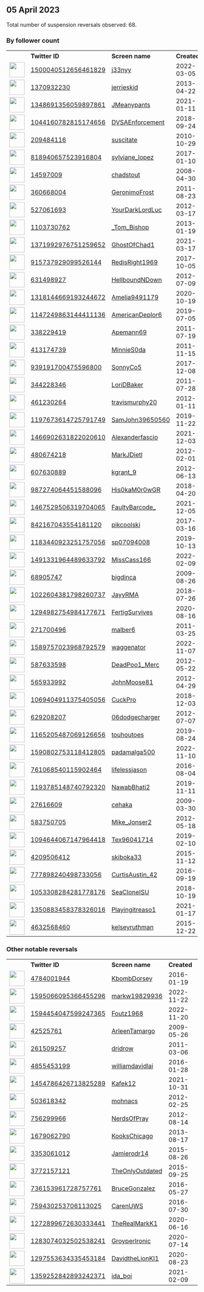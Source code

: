 
## 05 April 2023
Total number of suspension reversals observed: 68.

### By follower count
<table><tr><th></th><th align="left">Twitter ID</th><th align="left">Screen name</th>
<th align="left">Created</th><th align="left">Status</th><th align="left">Suspended</th><th align="left">Followers</th>
<tr><td><a href="https://pbs.twimg.com/profile_images/1642765345659432961/Cq9P3cC4_normal.jpg"><img src="https://pbs.twimg.com/profile_images/1642765345659432961/Cq9P3cC4_normal.jpg" width="40px" height="40px" align="center"/></a></td><td><a href="https://twitter.com/intent/user?user_id=1500040512656461829">1500040512656461829</a></td><td><a href="https://twitter.com/j33nyy">j33nyy</a></td><td>2022-03-05</td><td align="center"></td><td>2022-11-09</td><td>95369</td></tr>
<tr><td><a href="https://pbs.twimg.com/profile_images/1480188980251529216/4Pma-EBg_normal.jpg"><img src="https://pbs.twimg.com/profile_images/1480188980251529216/4Pma-EBg_normal.jpg" width="40px" height="40px" align="center"/></a></td><td><a href="https://twitter.com/intent/user?user_id=1370932230">1370932230</a></td><td><a href="https://twitter.com/jerrieskid">jerrieskid</a></td><td>2013-04-22</td><td align="center"></td><td>2022-11-09</td><td>34434</td></tr>
<tr><td><a href="https://pbs.twimg.com/profile_images/1377837999229181954/EAL_picX_normal.jpg"><img src="https://pbs.twimg.com/profile_images/1377837999229181954/EAL_picX_normal.jpg" width="40px" height="40px" align="center"/></a></td><td><a href="https://twitter.com/intent/user?user_id=1348691356059897861">1348691356059897861</a></td><td><a href="https://twitter.com/JMeanypants">JMeanypants</a></td><td>2021-01-11</td><td align="center"></td><td>2023-03-05</td><td>21402</td></tr>
<tr><td><a href="https://pbs.twimg.com/profile_images/1640710696349605890/htxk0BL__normal.jpg"><img src="https://pbs.twimg.com/profile_images/1640710696349605890/htxk0BL__normal.jpg" width="40px" height="40px" align="center"/></a></td><td><a href="https://twitter.com/intent/user?user_id=1044160782815174656">1044160782815174656</a></td><td><a href="https://twitter.com/DVSAEnforcement">DVSAEnforcement</a></td><td>2018-09-24</td><td align="center"></td><td>2022-11-29</td><td>16538</td></tr>
<tr><td><a href="https://pbs.twimg.com/profile_images/1154891566/new_headphones_normal.JPG"><img src="https://pbs.twimg.com/profile_images/1154891566/new_headphones_normal.JPG" width="40px" height="40px" align="center"/></a></td><td><a href="https://twitter.com/intent/user?user_id=209484116">209484116</a></td><td><a href="https://twitter.com/suscitate">suscitate</a></td><td>2010-10-29</td><td align="center"></td><td></td><td>10598</td></tr>
<tr><td><a href="https://pbs.twimg.com/profile_images/1612154146890678273/nCpbHEkk_normal.jpg"><img src="https://pbs.twimg.com/profile_images/1612154146890678273/nCpbHEkk_normal.jpg" width="40px" height="40px" align="center"/></a></td><td><a href="https://twitter.com/intent/user?user_id=818940657523916804">818940657523916804</a></td><td><a href="https://twitter.com/sylviane_lopez">sylviane_lopez</a></td><td>2017-01-10</td><td align="center"></td><td>2023-02-13</td><td>5551</td></tr>
<tr><td><a href="https://pbs.twimg.com/profile_images/1324727794463576065/1Eweee5a_normal.jpg"><img src="https://pbs.twimg.com/profile_images/1324727794463576065/1Eweee5a_normal.jpg" width="40px" height="40px" align="center"/></a></td><td><a href="https://twitter.com/intent/user?user_id=14597009">14597009</a></td><td><a href="https://twitter.com/chadstout">chadstout</a></td><td>2008-04-30</td><td align="center"></td><td></td><td>3270</td></tr>
<tr><td><a href="https://pbs.twimg.com/profile_images/1522289402659147776/DpYMPwB__normal.jpg"><img src="https://pbs.twimg.com/profile_images/1522289402659147776/DpYMPwB__normal.jpg" width="40px" height="40px" align="center"/></a></td><td><a href="https://twitter.com/intent/user?user_id=360668004">360668004</a></td><td><a href="https://twitter.com/GeronimoFrost">GeronimoFrost</a></td><td>2011-08-23</td><td align="center"></td><td>2022-05-10</td><td>2681</td></tr>
<tr><td><a href="https://pbs.twimg.com/profile_images/1427166331028131843/a-wEiLZL_normal.jpg"><img src="https://pbs.twimg.com/profile_images/1427166331028131843/a-wEiLZL_normal.jpg" width="40px" height="40px" align="center"/></a></td><td><a href="https://twitter.com/intent/user?user_id=527061693">527061693</a></td><td><a href="https://twitter.com/YourDarkLordLuc">YourDarkLordLuc</a></td><td>2012-03-17</td><td align="center"></td><td>2022-06-28</td><td>2390</td></tr>
<tr><td><a href="https://pbs.twimg.com/profile_images/893818945978986501/Cfr4QvvW_normal.jpg"><img src="https://pbs.twimg.com/profile_images/893818945978986501/Cfr4QvvW_normal.jpg" width="40px" height="40px" align="center"/></a></td><td><a href="https://twitter.com/intent/user?user_id=1103730762">1103730762</a></td><td><a href="https://twitter.com/_Tom_Bishop">_Tom_Bishop</a></td><td>2013-01-19</td><td align="center"></td><td></td><td>2304</td></tr>
<tr><td><a href="https://pbs.twimg.com/profile_images/1542285459354787842/_f2S_6lc_normal.jpg"><img src="https://pbs.twimg.com/profile_images/1542285459354787842/_f2S_6lc_normal.jpg" width="40px" height="40px" align="center"/></a></td><td><a href="https://twitter.com/intent/user?user_id=1371992976751259652">1371992976751259652</a></td><td><a href="https://twitter.com/GhostOfChad1">GhostOfChad1</a></td><td>2021-03-17</td><td align="center"></td><td>2022-07-18</td><td>1328</td></tr>
<tr><td><a href="https://pbs.twimg.com/profile_images/1042232583277498368/7r6um6nv_normal.jpg"><img src="https://pbs.twimg.com/profile_images/1042232583277498368/7r6um6nv_normal.jpg" width="40px" height="40px" align="center"/></a></td><td><a href="https://twitter.com/intent/user?user_id=915737929099526144">915737929099526144</a></td><td><a href="https://twitter.com/RedisRight1969">RedisRight1969</a></td><td>2017-10-05</td><td align="center"></td><td></td><td>1131</td></tr>
<tr><td><a href="https://pbs.twimg.com/profile_images/1254093954661965826/01uV1FXc_normal.jpg"><img src="https://pbs.twimg.com/profile_images/1254093954661965826/01uV1FXc_normal.jpg" width="40px" height="40px" align="center"/></a></td><td><a href="https://twitter.com/intent/user?user_id=631498927">631498927</a></td><td><a href="https://twitter.com/HellboundNDown">HellboundNDown</a></td><td>2012-07-09</td><td align="center"></td><td></td><td>870</td></tr>
<tr><td><a href="https://pbs.twimg.com/profile_images/1637504447428345861/hnIwi2DJ_normal.jpg"><img src="https://pbs.twimg.com/profile_images/1637504447428345861/hnIwi2DJ_normal.jpg" width="40px" height="40px" align="center"/></a></td><td><a href="https://twitter.com/intent/user?user_id=1318144669193244672">1318144669193244672</a></td><td><a href="https://twitter.com/Amelia9491179">Amelia9491179</a></td><td>2020-10-19</td><td align="center"></td><td>2023-03-06</td><td>842</td></tr>
<tr><td><a href="https://pbs.twimg.com/profile_images/1147249979481874433/Bk4X0Bjf_normal.jpg"><img src="https://pbs.twimg.com/profile_images/1147249979481874433/Bk4X0Bjf_normal.jpg" width="40px" height="40px" align="center"/></a></td><td><a href="https://twitter.com/intent/user?user_id=1147249863144411136">1147249863144411136</a></td><td><a href="https://twitter.com/AmericanDeplor6">AmericanDeplor6</a></td><td>2019-07-05</td><td align="center"></td><td></td><td>748</td></tr>
<tr><td><a href="https://pbs.twimg.com/profile_images/1643322091905662976/Fund6sH-_normal.jpg"><img src="https://pbs.twimg.com/profile_images/1643322091905662976/Fund6sH-_normal.jpg" width="40px" height="40px" align="center"/></a></td><td><a href="https://twitter.com/intent/user?user_id=338229419">338229419</a></td><td><a href="https://twitter.com/Apemann69">Apemann69</a></td><td>2011-07-19</td><td align="center"></td><td></td><td>711</td></tr>
<tr><td><a href="https://pbs.twimg.com/profile_images/1642935530735255580/QfRa7-Jf_normal.jpg"><img src="https://pbs.twimg.com/profile_images/1642935530735255580/QfRa7-Jf_normal.jpg" width="40px" height="40px" align="center"/></a></td><td><a href="https://twitter.com/intent/user?user_id=413174739">413174739</a></td><td><a href="https://twitter.com/MinnieS0da">MinnieS0da</a></td><td>2011-11-15</td><td align="center"></td><td>2023-03-28</td><td>520</td></tr>
<tr><td><a href="https://pbs.twimg.com/profile_images/1343914247642820609/VWwwvtNa_normal.jpg"><img src="https://pbs.twimg.com/profile_images/1343914247642820609/VWwwvtNa_normal.jpg" width="40px" height="40px" align="center"/></a></td><td><a href="https://twitter.com/intent/user?user_id=939191700475596800">939191700475596800</a></td><td><a href="https://twitter.com/SonnyCo5">SonnyCo5</a></td><td>2017-12-08</td><td align="center"></td><td>2023-03-28</td><td>507</td></tr>
<tr><td><a href="https://pbs.twimg.com/profile_images/950793651772420096/KLO0zjtb_normal.jpg"><img src="https://pbs.twimg.com/profile_images/950793651772420096/KLO0zjtb_normal.jpg" width="40px" height="40px" align="center"/></a></td><td><a href="https://twitter.com/intent/user?user_id=344228346">344228346</a></td><td><a href="https://twitter.com/LoriDBaker">LoriDBaker</a></td><td>2011-07-28</td><td align="center"></td><td></td><td>498</td></tr>
<tr><td><a href="https://abs.twimg.com/sticky/default_profile_images/default_profile_normal.png"><img src="https://abs.twimg.com/sticky/default_profile_images/default_profile_normal.png" width="40px" height="40px" align="center"/></a></td><td><a href="https://twitter.com/intent/user?user_id=461230264">461230264</a></td><td><a href="https://twitter.com/travismurphy20">travismurphy20</a></td><td>2012-01-11</td><td align="center"></td><td>2023-03-27</td><td>491</td></tr>
<tr><td><a href="https://pbs.twimg.com/profile_images/1345996397313728514/9azoAhA2_normal.jpg"><img src="https://pbs.twimg.com/profile_images/1345996397313728514/9azoAhA2_normal.jpg" width="40px" height="40px" align="center"/></a></td><td><a href="https://twitter.com/intent/user?user_id=1197673614725791749">1197673614725791749</a></td><td><a href="https://twitter.com/SamJohn39650560">SamJohn39650560</a></td><td>2019-11-22</td><td align="center"></td><td></td><td>483</td></tr>
<tr><td><a href="https://pbs.twimg.com/profile_images/1641857458766241812/rrM0I2NU_normal.jpg"><img src="https://pbs.twimg.com/profile_images/1641857458766241812/rrM0I2NU_normal.jpg" width="40px" height="40px" align="center"/></a></td><td><a href="https://twitter.com/intent/user?user_id=1466902631822020610">1466902631822020610</a></td><td><a href="https://twitter.com/Alexanderfascio">Alexanderfascio</a></td><td>2021-12-03</td><td align="center"></td><td>2023-04-02</td><td>440</td></tr>
<tr><td><a href="https://pbs.twimg.com/profile_images/727661313103519744/1PMqoRVb_normal.jpg"><img src="https://pbs.twimg.com/profile_images/727661313103519744/1PMqoRVb_normal.jpg" width="40px" height="40px" align="center"/></a></td><td><a href="https://twitter.com/intent/user?user_id=480674218">480674218</a></td><td><a href="https://twitter.com/MarkJDietl">MarkJDietl</a></td><td>2012-02-01</td><td align="center"></td><td></td><td>394</td></tr>
<tr><td><a href="https://pbs.twimg.com/profile_images/1640391204939481090/JHfuNrT3_normal.jpg"><img src="https://pbs.twimg.com/profile_images/1640391204939481090/JHfuNrT3_normal.jpg" width="40px" height="40px" align="center"/></a></td><td><a href="https://twitter.com/intent/user?user_id=607630889">607630889</a></td><td><a href="https://twitter.com/kgrant_9">kgrant_9</a></td><td>2012-06-13</td><td align="center"></td><td>2023-03-28</td><td>392</td></tr>
<tr><td><a href="https://pbs.twimg.com/profile_images/1565349738811371521/58B0413P_normal.jpg"><img src="https://pbs.twimg.com/profile_images/1565349738811371521/58B0413P_normal.jpg" width="40px" height="40px" align="center"/></a></td><td><a href="https://twitter.com/intent/user?user_id=987274064451588096">987274064451588096</a></td><td><a href="https://twitter.com/His0kaM0r0wGR">His0kaM0r0wGR</a></td><td>2018-04-20</td><td align="center"></td><td>2022-09-03</td><td>390</td></tr>
<tr><td><a href="https://pbs.twimg.com/profile_images/1467535001285799944/xNtGziMC_normal.jpg"><img src="https://pbs.twimg.com/profile_images/1467535001285799944/xNtGziMC_normal.jpg" width="40px" height="40px" align="center"/></a></td><td><a href="https://twitter.com/intent/user?user_id=1467529506319704065">1467529506319704065</a></td><td><a href="https://twitter.com/FaultyBarcode_">FaultyBarcode_</a></td><td>2021-12-05</td><td align="center"></td><td>2022-08-02</td><td>280</td></tr>
<tr><td><a href="https://pbs.twimg.com/profile_images/1328008845315219458/e5xcntbX_normal.jpg"><img src="https://pbs.twimg.com/profile_images/1328008845315219458/e5xcntbX_normal.jpg" width="40px" height="40px" align="center"/></a></td><td><a href="https://twitter.com/intent/user?user_id=842167043554181120">842167043554181120</a></td><td><a href="https://twitter.com/pikcoolski">pikcoolski</a></td><td>2017-03-16</td><td align="center"></td><td>2022-11-06</td><td>241</td></tr>
<tr><td><a href="https://pbs.twimg.com/profile_images/1531901952702836738/AIuiAAQe_normal.jpg"><img src="https://pbs.twimg.com/profile_images/1531901952702836738/AIuiAAQe_normal.jpg" width="40px" height="40px" align="center"/></a></td><td><a href="https://twitter.com/intent/user?user_id=1183440923251757056">1183440923251757056</a></td><td><a href="https://twitter.com/sp07094008">sp07094008</a></td><td>2019-10-13</td><td align="center"></td><td>2022-06-28</td><td>210</td></tr>
<tr><td><a href="https://pbs.twimg.com/profile_images/1491336537564450822/vl2cP0Ww_normal.jpg"><img src="https://pbs.twimg.com/profile_images/1491336537564450822/vl2cP0Ww_normal.jpg" width="40px" height="40px" align="center"/></a></td><td><a href="https://twitter.com/intent/user?user_id=1491331964489633792">1491331964489633792</a></td><td><a href="https://twitter.com/MissCass166">MissCass166</a></td><td>2022-02-09</td><td align="center"></td><td>2022-08-18</td><td>164</td></tr>
<tr><td><a href="https://pbs.twimg.com/profile_images/515363509425549312/C51TVsBT_normal.jpeg"><img src="https://pbs.twimg.com/profile_images/515363509425549312/C51TVsBT_normal.jpeg" width="40px" height="40px" align="center"/></a></td><td><a href="https://twitter.com/intent/user?user_id=68905747">68905747</a></td><td><a href="https://twitter.com/bigdinca">bigdinca</a></td><td>2009-08-26</td><td align="center"></td><td></td><td>162</td></tr>
<tr><td><a href="https://pbs.twimg.com/profile_images/1484902812647661576/KgaRTWuE_normal.jpg"><img src="https://pbs.twimg.com/profile_images/1484902812647661576/KgaRTWuE_normal.jpg" width="40px" height="40px" align="center"/></a></td><td><a href="https://twitter.com/intent/user?user_id=1022604381798260737">1022604381798260737</a></td><td><a href="https://twitter.com/JayyRMA">JayyRMA</a></td><td>2018-07-26</td><td align="center"></td><td>2022-04-24</td><td>160</td></tr>
<tr><td><a href="https://pbs.twimg.com/profile_images/1294993340975456256/mIN7WZIl_normal.jpg"><img src="https://pbs.twimg.com/profile_images/1294993340975456256/mIN7WZIl_normal.jpg" width="40px" height="40px" align="center"/></a></td><td><a href="https://twitter.com/intent/user?user_id=1294982754984177671">1294982754984177671</a></td><td><a href="https://twitter.com/FertigSurvives">FertigSurvives</a></td><td>2020-08-16</td><td align="center"></td><td></td><td>154</td></tr>
<tr><td><a href="https://pbs.twimg.com/profile_images/1643431828173324289/AlKFQolP_normal.jpg"><img src="https://pbs.twimg.com/profile_images/1643431828173324289/AlKFQolP_normal.jpg" width="40px" height="40px" align="center"/></a></td><td><a href="https://twitter.com/intent/user?user_id=271700496">271700496</a></td><td><a href="https://twitter.com/malber6">malber6</a></td><td>2011-03-25</td><td align="center"></td><td>2023-03-24</td><td>150</td></tr>
<tr><td><a href="https://pbs.twimg.com/profile_images/1589759513304961024/bMgagQ5s_normal.jpg"><img src="https://pbs.twimg.com/profile_images/1589759513304961024/bMgagQ5s_normal.jpg" width="40px" height="40px" align="center"/></a></td><td><a href="https://twitter.com/intent/user?user_id=1589757023968792579">1589757023968792579</a></td><td><a href="https://twitter.com/waggenator">waggenator</a></td><td>2022-11-07</td><td align="center"></td><td>2023-03-29</td><td>136</td></tr>
<tr><td><a href="https://pbs.twimg.com/profile_images/1096721064149901312/e_yJyWuf_normal.jpg"><img src="https://pbs.twimg.com/profile_images/1096721064149901312/e_yJyWuf_normal.jpg" width="40px" height="40px" align="center"/></a></td><td><a href="https://twitter.com/intent/user?user_id=587633598">587633598</a></td><td><a href="https://twitter.com/DeadPoo1_Merc">DeadPoo1_Merc</a></td><td>2012-05-22</td><td align="center"></td><td>2023-01-02</td><td>125</td></tr>
<tr><td><a href="https://pbs.twimg.com/profile_images/1640066586202472449/0sBqDSou_normal.jpg"><img src="https://pbs.twimg.com/profile_images/1640066586202472449/0sBqDSou_normal.jpg" width="40px" height="40px" align="center"/></a></td><td><a href="https://twitter.com/intent/user?user_id=565933992">565933992</a></td><td><a href="https://twitter.com/JohnMoose81">JohnMoose81</a></td><td>2012-04-29</td><td align="center"></td><td>2023-03-28</td><td>120</td></tr>
<tr><td><a href="https://pbs.twimg.com/profile_images/1084606245158510592/6t7Lrpzu_normal.jpg"><img src="https://pbs.twimg.com/profile_images/1084606245158510592/6t7Lrpzu_normal.jpg" width="40px" height="40px" align="center"/></a></td><td><a href="https://twitter.com/intent/user?user_id=1069404911375405056">1069404911375405056</a></td><td><a href="https://twitter.com/CuckPro">CuckPro</a></td><td>2018-12-03</td><td align="center"></td><td></td><td>116</td></tr>
<tr><td><a href="https://pbs.twimg.com/profile_images/1543007308304760832/0f37EVBH_normal.jpg"><img src="https://pbs.twimg.com/profile_images/1543007308304760832/0f37EVBH_normal.jpg" width="40px" height="40px" align="center"/></a></td><td><a href="https://twitter.com/intent/user?user_id=629208207">629208207</a></td><td><a href="https://twitter.com/06dodgecharger">06dodgecharger</a></td><td>2012-07-07</td><td align="center"></td><td>2022-07-24</td><td>109</td></tr>
<tr><td><a href="https://pbs.twimg.com/profile_images/1192646312895930368/zgcafSTt_normal.jpg"><img src="https://pbs.twimg.com/profile_images/1192646312895930368/zgcafSTt_normal.jpg" width="40px" height="40px" align="center"/></a></td><td><a href="https://twitter.com/intent/user?user_id=1165205487069126656">1165205487069126656</a></td><td><a href="https://twitter.com/touhoutoes">touhoutoes</a></td><td>2019-08-24</td><td align="center">🔒</td><td></td><td>109</td></tr>
<tr><td><a href="https://pbs.twimg.com/profile_images/1608755500186828801/0SO8RVD8_normal.jpg"><img src="https://pbs.twimg.com/profile_images/1608755500186828801/0SO8RVD8_normal.jpg" width="40px" height="40px" align="center"/></a></td><td><a href="https://twitter.com/intent/user?user_id=1590802753118412805">1590802753118412805</a></td><td><a href="https://twitter.com/padamalga500">padamalga500</a></td><td>2022-11-10</td><td align="center"></td><td>2023-01-26</td><td>98</td></tr>
<tr><td><a href="https://pbs.twimg.com/profile_images/1299570066460213248/5KSIcU6T_normal.jpg"><img src="https://pbs.twimg.com/profile_images/1299570066460213248/5KSIcU6T_normal.jpg" width="40px" height="40px" align="center"/></a></td><td><a href="https://twitter.com/intent/user?user_id=761068540115902464">761068540115902464</a></td><td><a href="https://twitter.com/lifelessjason">lifelessjason</a></td><td>2016-08-04</td><td align="center"></td><td></td><td>90</td></tr>
<tr><td><a href="https://pbs.twimg.com/profile_images/1578628691281993728/QsQ5Imah_normal.jpg"><img src="https://pbs.twimg.com/profile_images/1578628691281993728/QsQ5Imah_normal.jpg" width="40px" height="40px" align="center"/></a></td><td><a href="https://twitter.com/intent/user?user_id=1193785148740792320">1193785148740792320</a></td><td><a href="https://twitter.com/NawabBhati2">NawabBhati2</a></td><td>2019-11-11</td><td align="center"></td><td>2022-10-08</td><td>85</td></tr>
<tr><td><a href="https://pbs.twimg.com/profile_images/1183423937214140416/-0syR-6U_normal.jpg"><img src="https://pbs.twimg.com/profile_images/1183423937214140416/-0syR-6U_normal.jpg" width="40px" height="40px" align="center"/></a></td><td><a href="https://twitter.com/intent/user?user_id=27616609">27616609</a></td><td><a href="https://twitter.com/cehaka">cehaka</a></td><td>2009-03-30</td><td align="center"></td><td>2022-05-31</td><td>71</td></tr>
<tr><td><a href="https://pbs.twimg.com/profile_images/1635287821627068420/ETCF_XzF_normal.png"><img src="https://pbs.twimg.com/profile_images/1635287821627068420/ETCF_XzF_normal.png" width="40px" height="40px" align="center"/></a></td><td><a href="https://twitter.com/intent/user?user_id=583750705">583750705</a></td><td><a href="https://twitter.com/Mike_Jonser2">Mike_Jonser2</a></td><td>2012-05-18</td><td align="center"></td><td>2023-03-26</td><td>70</td></tr>
<tr><td><a href="https://pbs.twimg.com/profile_images/1129138340563890176/GnRdLUL6_normal.jpg"><img src="https://pbs.twimg.com/profile_images/1129138340563890176/GnRdLUL6_normal.jpg" width="40px" height="40px" align="center"/></a></td><td><a href="https://twitter.com/intent/user?user_id=1094644067147964418">1094644067147964418</a></td><td><a href="https://twitter.com/Tex96041714">Tex96041714</a></td><td>2019-02-10</td><td align="center"></td><td></td><td>63</td></tr>
<tr><td><a href="https://pbs.twimg.com/profile_images/868866964499779588/1tpbrHY8_normal.jpg"><img src="https://pbs.twimg.com/profile_images/868866964499779588/1tpbrHY8_normal.jpg" width="40px" height="40px" align="center"/></a></td><td><a href="https://twitter.com/intent/user?user_id=4209506412">4209506412</a></td><td><a href="https://twitter.com/skiboka33">skiboka33</a></td><td>2015-11-12</td><td align="center"></td><td>2023-03-15</td><td>48</td></tr>
<tr><td><a href="https://pbs.twimg.com/profile_images/1639777247740436483/0MljSxSw_normal.jpg"><img src="https://pbs.twimg.com/profile_images/1639777247740436483/0MljSxSw_normal.jpg" width="40px" height="40px" align="center"/></a></td><td><a href="https://twitter.com/intent/user?user_id=777898240498733056">777898240498733056</a></td><td><a href="https://twitter.com/CurtisAustin_42">CurtisAustin_42</a></td><td>2016-09-19</td><td align="center"></td><td>2023-03-28</td><td>45</td></tr>
<tr><td><a href="https://pbs.twimg.com/profile_images/1463873443951263748/eUzJQmCG_normal.jpg"><img src="https://pbs.twimg.com/profile_images/1463873443951263748/eUzJQmCG_normal.jpg" width="40px" height="40px" align="center"/></a></td><td><a href="https://twitter.com/intent/user?user_id=1053308284281778176">1053308284281778176</a></td><td><a href="https://twitter.com/SeaCloneISU">SeaCloneISU</a></td><td>2018-10-19</td><td align="center"></td><td>2023-03-24</td><td>32</td></tr>
<tr><td><a href="https://pbs.twimg.com/profile_images/1451611126752481283/2X8WkS8y_normal.jpg"><img src="https://pbs.twimg.com/profile_images/1451611126752481283/2X8WkS8y_normal.jpg" width="40px" height="40px" align="center"/></a></td><td><a href="https://twitter.com/intent/user?user_id=1350883458378326016">1350883458378326016</a></td><td><a href="https://twitter.com/Playingitreaso1">Playingitreaso1</a></td><td>2021-01-17</td><td align="center"></td><td>2022-08-16</td><td>27</td></tr>
<tr><td><a href="https://pbs.twimg.com/profile_images/1627566438025420800/Hj0rhf2D_normal.png"><img src="https://pbs.twimg.com/profile_images/1627566438025420800/Hj0rhf2D_normal.png" width="40px" height="40px" align="center"/></a></td><td><a href="https://twitter.com/intent/user?user_id=4632568460">4632568460</a></td><td><a href="https://twitter.com/kelseyruthman">kelseyruthman</a></td><td>2015-12-22</td><td align="center"></td><td>2023-03-01</td><td>25</td></tr>
</table>

### Other notable reversals
<table><tr><th></th><th align="left">Twitter ID</th><th align="left">Screen name</th>
<th align="left">Created</th><th align="left">Status</th><th align="left">Suspended</th><th align="left">Followers</th>
<tr><td><a href="https://pbs.twimg.com/profile_images/1637942538836246534/3s-ntWWx_normal.jpg"><img src="https://pbs.twimg.com/profile_images/1637942538836246534/3s-ntWWx_normal.jpg" width="40px" height="40px" align="center"/></a></td><td><a href="https://twitter.com/intent/user?user_id=4784001944">4784001944</a></td><td><a href="https://twitter.com/KbombDorsey">KbombDorsey</a></td><td>2016-01-19</td><td align="center">🔒</td><td>2023-03-28</td><td>1</td></tr>
<tr><td><a href="https://pbs.twimg.com/profile_images/1595071916678717440/ZjY_SI_Y_normal.jpg"><img src="https://pbs.twimg.com/profile_images/1595071916678717440/ZjY_SI_Y_normal.jpg" width="40px" height="40px" align="center"/></a></td><td><a href="https://twitter.com/intent/user?user_id=1595066095366455296">1595066095366455296</a></td><td><a href="https://twitter.com/markw19829936">markw19829936</a></td><td>2022-11-22</td><td align="center"></td><td>2022-11-28</td><td>5</td></tr>
<tr><td><a href="https://pbs.twimg.com/profile_images/1594454157993336832/jmj5xLoV_normal.jpg"><img src="https://pbs.twimg.com/profile_images/1594454157993336832/jmj5xLoV_normal.jpg" width="40px" height="40px" align="center"/></a></td><td><a href="https://twitter.com/intent/user?user_id=1594454047599247365">1594454047599247365</a></td><td><a href="https://twitter.com/Foutz1968">Foutz1968</a></td><td>2022-11-20</td><td align="center"></td><td>2023-03-11</td><td>15</td></tr>
<tr><td><a href="https://pbs.twimg.com/profile_images/1642966712956887051/PhBdrHSU_normal.jpg"><img src="https://pbs.twimg.com/profile_images/1642966712956887051/PhBdrHSU_normal.jpg" width="40px" height="40px" align="center"/></a></td><td><a href="https://twitter.com/intent/user?user_id=42525761">42525761</a></td><td><a href="https://twitter.com/ArleenTamargo">ArleenTamargo</a></td><td>2009-05-26</td><td align="center"></td><td>2023-03-02</td><td>9</td></tr>
<tr><td><a href="https://pbs.twimg.com/profile_images/1633384812428816384/3mTrW8zK_normal.jpg"><img src="https://pbs.twimg.com/profile_images/1633384812428816384/3mTrW8zK_normal.jpg" width="40px" height="40px" align="center"/></a></td><td><a href="https://twitter.com/intent/user?user_id=261509257">261509257</a></td><td><a href="https://twitter.com/dridrow">dridrow</a></td><td>2011-03-06</td><td align="center"></td><td>2023-03-11</td><td>2</td></tr>
<tr><td><a href="https://pbs.twimg.com/profile_images/1643343533447815169/TVHlSZuO_normal.jpg"><img src="https://pbs.twimg.com/profile_images/1643343533447815169/TVHlSZuO_normal.jpg" width="40px" height="40px" align="center"/></a></td><td><a href="https://twitter.com/intent/user?user_id=4855453199">4855453199</a></td><td><a href="https://twitter.com/williamdavidlai">williamdavidlai</a></td><td>2016-01-28</td><td align="center"></td><td>2023-03-27</td><td>0</td></tr>
<tr><td><a href="https://pbs.twimg.com/profile_images/1595917726169669632/SvlF4yZx_normal.jpg"><img src="https://pbs.twimg.com/profile_images/1595917726169669632/SvlF4yZx_normal.jpg" width="40px" height="40px" align="center"/></a></td><td><a href="https://twitter.com/intent/user?user_id=1454786426713825289">1454786426713825289</a></td><td><a href="https://twitter.com/Kafek12">Kafek12</a></td><td>2021-10-31</td><td align="center"></td><td>2023-02-12</td><td>9</td></tr>
<tr><td><a href="https://pbs.twimg.com/profile_images/1188617947624988673/F41n1wg4_normal.jpg"><img src="https://pbs.twimg.com/profile_images/1188617947624988673/F41n1wg4_normal.jpg" width="40px" height="40px" align="center"/></a></td><td><a href="https://twitter.com/intent/user?user_id=503618342">503618342</a></td><td><a href="https://twitter.com/mohnacs">mohnacs</a></td><td>2012-02-25</td><td align="center"></td><td></td><td>0</td></tr>
<tr><td><a href="https://pbs.twimg.com/profile_images/1643033133237821440/6JSJP9qL_normal.jpg"><img src="https://pbs.twimg.com/profile_images/1643033133237821440/6JSJP9qL_normal.jpg" width="40px" height="40px" align="center"/></a></td><td><a href="https://twitter.com/intent/user?user_id=756299966">756299966</a></td><td><a href="https://twitter.com/NerdsOfPray">NerdsOfPray</a></td><td>2012-08-14</td><td align="center"></td><td>2023-03-31</td><td>7</td></tr>
<tr><td><a href="https://pbs.twimg.com/profile_images/1008605683925725184/1bUPnHUy_normal.jpg"><img src="https://pbs.twimg.com/profile_images/1008605683925725184/1bUPnHUy_normal.jpg" width="40px" height="40px" align="center"/></a></td><td><a href="https://twitter.com/intent/user?user_id=1679062790">1679062790</a></td><td><a href="https://twitter.com/KooksChicago">KooksChicago</a></td><td>2013-08-17</td><td align="center"></td><td></td><td>0</td></tr>
<tr><td><a href="https://pbs.twimg.com/profile_images/1338193437997273095/Hl4fEH5U_normal.jpg"><img src="https://pbs.twimg.com/profile_images/1338193437997273095/Hl4fEH5U_normal.jpg" width="40px" height="40px" align="center"/></a></td><td><a href="https://twitter.com/intent/user?user_id=3353061012">3353061012</a></td><td><a href="https://twitter.com/Jamierodr14">Jamierodr14</a></td><td>2015-08-26</td><td align="center"></td><td></td><td>0</td></tr>
<tr><td><a href="https://pbs.twimg.com/profile_images/1643018140601786374/fRD0itxI_normal.jpg"><img src="https://pbs.twimg.com/profile_images/1643018140601786374/fRD0itxI_normal.jpg" width="40px" height="40px" align="center"/></a></td><td><a href="https://twitter.com/intent/user?user_id=3772157121">3772157121</a></td><td><a href="https://twitter.com/TheOnlyOutdated">TheOnlyOutdated</a></td><td>2015-09-25</td><td align="center"></td><td></td><td>12</td></tr>
<tr><td><a href="https://pbs.twimg.com/profile_images/889760389566738433/DdA0y0XP_normal.jpg"><img src="https://pbs.twimg.com/profile_images/889760389566738433/DdA0y0XP_normal.jpg" width="40px" height="40px" align="center"/></a></td><td><a href="https://twitter.com/intent/user?user_id=736153961728757761">736153961728757761</a></td><td><a href="https://twitter.com/BruceGonzalez">BruceGonzalez</a></td><td>2016-05-27</td><td align="center">🔒</td><td></td><td>0</td></tr>
<tr><td><a href="https://abs.twimg.com/sticky/default_profile_images/default_profile_normal.png"><img src="https://abs.twimg.com/sticky/default_profile_images/default_profile_normal.png" width="40px" height="40px" align="center"/></a></td><td><a href="https://twitter.com/intent/user?user_id=759430253706113025">759430253706113025</a></td><td><a href="https://twitter.com/CarenUWS">CarenUWS</a></td><td>2016-07-30</td><td align="center"></td><td></td><td>0</td></tr>
<tr><td><a href="https://pbs.twimg.com/profile_images/1272917804442771457/ykdmq2wQ_normal.jpg"><img src="https://pbs.twimg.com/profile_images/1272917804442771457/ykdmq2wQ_normal.jpg" width="40px" height="40px" align="center"/></a></td><td><a href="https://twitter.com/intent/user?user_id=1272899672630333441">1272899672630333441</a></td><td><a href="https://twitter.com/TheRealMarkK1">TheRealMarkK1</a></td><td>2020-06-16</td><td align="center"></td><td></td><td>17</td></tr>
<tr><td><a href="https://pbs.twimg.com/profile_images/1283242928702468098/OBvLVxEW_normal.jpg"><img src="https://pbs.twimg.com/profile_images/1283242928702468098/OBvLVxEW_normal.jpg" width="40px" height="40px" align="center"/></a></td><td><a href="https://twitter.com/intent/user?user_id=1283074032502538241">1283074032502538241</a></td><td><a href="https://twitter.com/GroyperIronic">GroyperIronic</a></td><td>2020-07-14</td><td align="center"></td><td></td><td>17</td></tr>
<tr><td><a href="https://pbs.twimg.com/profile_images/1300483090536517632/c9p17Ef9_normal.jpg"><img src="https://pbs.twimg.com/profile_images/1300483090536517632/c9p17Ef9_normal.jpg" width="40px" height="40px" align="center"/></a></td><td><a href="https://twitter.com/intent/user?user_id=1297553634335453184">1297553634335453184</a></td><td><a href="https://twitter.com/DavidtheLionKI1">DavidtheLionKI1</a></td><td>2020-08-23</td><td align="center"></td><td></td><td>9</td></tr>
<tr><td><a href="https://pbs.twimg.com/profile_images/1399800411494756357/Av-YpcE8_normal.jpg"><img src="https://pbs.twimg.com/profile_images/1399800411494756357/Av-YpcE8_normal.jpg" width="40px" height="40px" align="center"/></a></td><td><a href="https://twitter.com/intent/user?user_id=1359252842893242371">1359252842893242371</a></td><td><a href="https://twitter.com/ida_boi">ida_boi</a></td><td>2021-02-09</td><td align="center"></td><td></td><td>14</td></tr>
</table>
